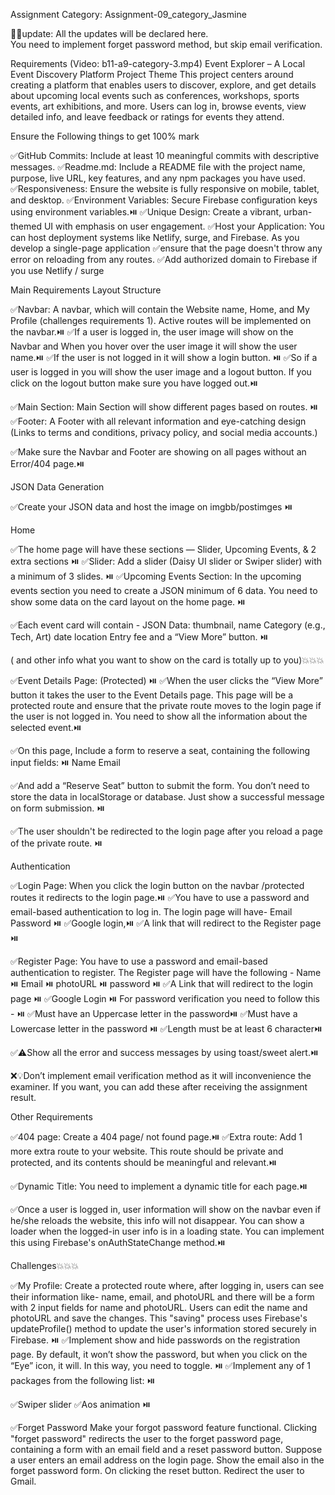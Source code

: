 <!-- Color Hex Code Where to Use
🟦 Electric Blue #2979FF - Main buttons (Book Now, Register)

- Links and hover effects
- Header or navigation bar
  🟠 Coral Orange #FF6B6B - Call-to-action highlights
- Notification badges (e.g. “New”, “Hot”)
- Icons or calendar dates
  ⚫ Dark Charcoal #1E1E2F - Website background
- Footer
- Banner background
  ⚪ Soft White #F5F5F5 - Main text and headings
- Form labels
- Button text
  🟤 Slate Gray #2F2F3B - Card backgrounds (event cards, user profiles)
- Sidebars
- Popups or overlays
  💚 Neon Green #39FF14 - Glow effects (hover or loading)
- Status indicators (“Live”, “Upcoming”)
- Small animations or highlight outlines
  🟣 Violet Gradient (Optional) #7F00FF → #E100FF - Hero section background
- Overlay gradients
- Hover or transition effects -->

Assignment Category: Assignment-09_category_Jasmine

🚩🚩update: All the updates will be declared here.  
You need to implement forget password method, but skip email verification.

Requirements (Video: b11-a9-category-3.mp4)
Event Explorer – A Local Event Discovery Platform
Project Theme
This project centers around creating a platform that enables users to discover, explore, and get details about upcoming local events such as conferences, workshops, sports events, art exhibitions, and more. Users can log in, browse events, view detailed info, and leave feedback or ratings for events they attend.

Ensure the Following things to get 100% mark

✅GitHub Commits: Include at least 10 meaningful commits with descriptive messages.
✅Readme.md: Include a README file with the project name, purpose, live URL, key features, and any npm packages you have used.
✅Responsiveness: Ensure the website is fully responsive on mobile, tablet, and desktop.
✅Environment Variables: Secure Firebase configuration keys using environment variables.⏯️
✅Unique Design: Create a vibrant, urban-themed UI with emphasis on user engagement.
✅Host your Application: You can host deployment systems like Netlify, surge, and Firebase. As you develop a single-page application
✅ensure that the page doesn't throw any error on reloading from any routes.
✅Add authorized domain to Firebase if you use Netlify / surge

Main Requirements
Layout Structure

✅Navbar: A navbar, which will contain the Website name, Home, and My Profile (challenges requirements 1). Active routes will be implemented on the navbar.⏯️
✅If a user is logged in, the user image will show on the Navbar and When you hover over the user image it will show the user name.⏯️
✅If the user is not logged in it will show a login button. ⏯️
✅So if a user is logged in you will show the user image and a logout button. If you click on the logout button make sure you have logged out.⏯️

✅Main Section: Main Section will show different pages based on routes. ⏯️
✅Footer: A Footer with all relevant information and eye-catching design (Links to terms and conditions, privacy policy, and social media accounts.)

✅Make sure the Navbar and Footer are showing on all pages without an Error/404 page.⏯️

JSON Data Generation

✅Create your JSON data and host the image on imgbb/postimges ⏯️

Home

✅The home page will have these sections — Slider, Upcoming Events, & 2 extra sections ⏯️
✅Slider: Add a slider (Daisy UI slider or Swiper slider) with a minimum of 3 slides. ⏯️
✅Upcoming Events Section: In the upcoming events section you need to create a JSON minimum of 6 data. You need to show some data on the card layout on the home page. ⏯️

✅Each event card will contain - JSON Data:
thumbnail,
name
Category (e.g., Tech, Art)
date
location
Entry fee
and a “View More” button. ⏯️

( and other info what you want to show on the card is totally up to you)💥💥💥

✅Event Details Page: (Protected) ⏯️
✅When the user clicks the “View More” button it takes the user to the Event Details page. This page will be a protected route and ensure that the private route moves to the login page if the user is not logged in. You need to show all the information about the selected event.⏯️

✅On this page, Include a form to reserve a seat, containing the following input fields: ⏯️
Name
Email

✅And add a “Reserve Seat” button to submit the form. You don’t need to store the data in localStorage or database. Just show a successful message on form submission. ⏯️

✅The user shouldn't be redirected to the login page after you reload a page of the private route. ⏯️

Authentication

✅Login Page: When you click the login button on the navbar /protected routes it redirects to the login page.⏯️
✅You have to use a password and email-based authentication to log in. The login page will have-  Email Password ⏯️
✅Google login,⏯️
✅A link that will redirect to the Register page ⏯️

✅Register Page: You have to use a password and email-based authentication to register. The Register page will have the following -
Name ⏯️
Email ⏯️
photoURL ⏯️
password ⏯️
✅A Link that will redirect to the login page ⏯️
✅Google Login ⏯️
For password verification you need to follow this - ⏯️
✅Must have an Uppercase letter in the password⏯️
✅Must have a Lowercase letter in the password ⏯️
✅Length must be at least 6 character⏯️

✅⚠️Show all the error and success messages by using toast/sweet alert.⏯️

❌💡Don’t implement email verification method as it will inconvenience the examiner. If you want, you can add these after receiving the assignment result.

Other Requirements

✅404 page: Create a 404 page/ not found page.⏯️
✅Extra route: Add 1 more extra route to your website. This route should be private and protected, and its contents should be meaningful and relevant.⏯️

✅Dynamic Title: You need to implement a dynamic title for each page.⏯️

✅Once a user is logged in, user information will show on the navbar even if he/she reloads the website, this info will not disappear. You can show a loader when the logged-in user info is in a loading state. You can implement this using Firebase's onAuthStateChange method.⏯️

Challenges💥💥💥

✅My Profile: Create a protected route where, after logging in, users can see their information like- name, email, and photoURL and there will be a form with 2 input fields for name and photoURL. Users can edit the name and photoURL and save the changes. This "saving" process uses Firebase's updateProfile() method to update the user's information stored securely in Firebase. ⏯️
✅Implement show and hide passwords on the registration page. By default, it won’t show the password, but when you click on the “Eye” icon, it will. In this way, you need to toggle. ⏯️
✅Implement any of 1 packages from the following list: ⏯️

✅Swiper slider
✅Aos animation ⏯️

✅Forget Password
Make your forgot password feature functional. Clicking "forget password" redirects the user to the forget password page, containing a form with an email field and a reset password button.
Suppose a user enters an email address on the login page. Show the email also in the forget password form.
On clicking the reset button. Redirect the user to Gmail.

<!--
What to Submit
Your Github Repo Link :
Your Live Link :
 -->

<!-- অ্যাসাইনমেন্ট বিভাগ: অ্যাসাইনমেন্ট-09_category_Jasmine

🚩🚩আপডেট: সমস্ত আপডেট এখানে ঘোষণা করা হবে।

আপনাকে পাসওয়ার্ড ভুলে যাওয়ার পদ্ধতি প্রয়োগ করতে হবে, কিন্তু ইমেল যাচাইকরণ এড়িয়ে যেতে হবে।

প্রয়োজনীয়তা (ভিডিও: b11-a9-category-3.mp4)
ইভেন্ট এক্সপ্লোরার - একটি স্থানীয় ইভেন্ট আবিষ্কার প্ল্যাটফর্ম
প্রকল্প থিম
এই প্রকল্পটি এমন একটি প্ল্যাটফর্ম তৈরির উপর কেন্দ্রীভূত যা ব্যবহারকারীদের আসন্ন স্থানীয় ইভেন্ট যেমন সম্মেলন, কর্মশালা, ক্রীড়া ইভেন্ট, শিল্প প্রদর্শনী এবং আরও অনেক কিছু আবিষ্কার, অন্বেষণ এবং বিশদ জানতে সক্ষম করে। ব্যবহারকারীরা লগ ইন করতে, ইভেন্টগুলি ব্রাউজ করতে, বিস্তারিত তথ্য দেখতে এবং তাদের অংশগ্রহণকারী ইভেন্টগুলির জন্য প্রতিক্রিয়া বা রেটিং দিতে পারেন।

১০০% নম্বর পেতে নিম্নলিখিত বিষয়গুলি নিশ্চিত করুন

GitHub কমিট: বর্ণনামূলক বার্তা সহ কমপক্ষে ১০টি অর্থপূর্ণ কমিট অন্তর্ভুক্ত করুন।

Readme.md: প্রকল্পের নাম, উদ্দেশ্য, লাইভ URL, মূল বৈশিষ্ট্য এবং আপনার ব্যবহৃত যেকোনো npm প্যাকেজ সহ একটি README ফাইল অন্তর্ভুক্ত করুন।

প্রতিক্রিয়াশীলতা: মোবাইল, ট্যাবলেট এবং ডেস্কটপে ওয়েবসাইটটি সম্পূর্ণরূপে প্রতিক্রিয়াশীল কিনা তা নিশ্চিত করুন।

পরিবেশগত পরিবর্তনশীল: পরিবেশগত পরিবর্তনশীল ব্যবহার করে নিরাপদ ফায়ারবেস কনফিগারেশন কী।

অনন্য নকশা: ব্যবহারকারীর অংশগ্রহণের উপর জোর দিয়ে একটি প্রাণবন্ত, নগর-থিমযুক্ত UI তৈরি করুন।

আপনার অ্যাপ্লিকেশন হোস্ট করুন: আপনি Netlify, surge এবং Firebase এর মতো স্থাপনা সিস্টেম হোস্ট করতে পারেন। আপনি যখন একটি একক-পৃষ্ঠার অ্যাপ্লিকেশন তৈরি করেন

নিশ্চিত করুন যে পৃষ্ঠাটি কোনও রুট থেকে পুনরায় লোড করার সময় কোনও ত্রুটি না ফেলে।

যদি আপনি Netlify / surge ব্যবহার করেন তবে Firebase-এ অনুমোদিত ডোমেন যুক্ত করুন

প্রধান প্রয়োজনীয়তা
লেআউট কাঠামো

Navbar: একটি navbar, যাতে ওয়েবসাইটের নাম, হোম এবং আমার প্রোফাইল থাকবে (চ্যালেঞ্জের প্রয়োজনীয়তা 1)। navbar-এ সক্রিয় রুটগুলি বাস্তবায়িত হবে।

যদি কোনও ব্যবহারকারী লগ ইন করেন, তাহলে ব্যবহারকারীর চিত্র Navbar-এ প্রদর্শিত হবে এবং আপনি যখন ব্যবহারকারীর চিত্রের উপর কার্সার রাখবেন তখন এটি ব্যবহারকারীর নাম প্রদর্শন করবে।

ব্যবহারকারী লগ ইন না থাকলে এটি একটি লগইন বোতাম প্রদর্শন করবে।

সুতরাং যদি কোনও ব্যবহারকারী লগ ইন করেন তবে আপনি ব্যবহারকারীর চিত্র এবং একটি লগআউট বোতাম প্রদর্শন করবেন। লগআউট বোতামে ক্লিক করলে নিশ্চিত হয়ে নিন যে আপনি লগআউট করেছেন।

প্রধান বিভাগ: প্রধান বিভাগ রুটের উপর ভিত্তি করে বিভিন্ন পৃষ্ঠা দেখাবে।

পাদলেখ: সমস্ত প্রাসঙ্গিক তথ্য এবং আকর্ষণীয় নকশা সহ একটি পাদলেখ (নিয়মাবলী এবং শর্তাবলী, গোপনীয়তা নীতি এবং সোশ্যাল মিডিয়া অ্যাকাউন্টের লিঙ্ক।)

💡নিশ্চিত করুন যে Navbar এবং Footer কোনও ত্রুটি/404 পৃষ্ঠা ছাড়াই সমস্ত পৃষ্ঠায় প্রদর্শিত হচ্ছে।

JSON ডেটা জেনারেশন

আপনার JSON ডেটা তৈরি করুন এবং imgbb/postimges-এ ছবিটি হোস্ট করুন

হোম

হোম পেজে এই বিভাগগুলি থাকবে — স্লাইডার, আসন্ন ইভেন্ট এবং 2টি অতিরিক্ত বিভাগ
স্লাইডার: কমপক্ষে 3টি স্লাইড সহ একটি স্লাইডার (ডেইজি UI স্লাইডার বা সোয়াইপার স্লাইডার) যোগ করুন।

আসন্ন ইভেন্ট বিভাগ: আসন্ন ইভেন্ট বিভাগে আপনাকে কমপক্ষে 6টি ডেটার একটি JSON তৈরি করতে হবে। আপনাকে হোম পেজে কার্ড লেআউটের কিছু ডেটা দেখাতে হবে।

প্রতিটি ইভেন্ট কার্ডে থাকবে - JSON ডেটা:
থাম্বনেইল,
নাম
বিভাগ (যেমন, প্রযুক্তি, শিল্প)
তারিখ
অবস্থান
প্রবেশ ফি
এবং একটি “আরও দেখুন” বোতাম।

(এবং কার্ডে আপনি কী দেখাতে চান তা সম্পূর্ণ আপনার উপর নির্ভর করে)

ইভেন্টের বিবরণ পৃষ্ঠা: (সুরক্ষিত)
যখন ব্যবহারকারী “আরও দেখুন” বোতামে ক্লিক করেন তখন এটি ব্যবহারকারীকে ইভেন্টের বিবরণ পৃষ্ঠায় নিয়ে যায়। এই পৃষ্ঠাটি একটি সুরক্ষিত রুট হবে এবং নিশ্চিত করুন যে ব্যবহারকারী লগ ইন না থাকলে ব্যক্তিগত রুটটি লগইন পৃষ্ঠায় চলে যায়। আপনাকে নির্বাচিত ইভেন্ট সম্পর্কে সমস্ত তথ্য দেখাতে হবে।

এই পৃষ্ঠায়, একটি আসন সংরক্ষণ করার জন্য একটি ফর্ম অন্তর্ভুক্ত করুন, যার মধ্যে নিম্নলিখিত ইনপুট ক্ষেত্রগুলি থাকবে:

নাম
ইমেল

এবং ফর্ম জমা দেওয়ার জন্য একটি “রিজার্ভ সিট” বোতাম যুক্ত করুন। আপনাকে লোকাল স্টোরেজ বা ডাটাবেসে ডেটা সংরক্ষণ করার দরকার নেই। ফর্ম জমা দেওয়ার সময় কেবল একটি সফল বার্তা দেখান।

💡ব্যক্তিগত রুটের একটি পৃষ্ঠা পুনরায় লোড করার পরে ব্যবহারকারীকে লগইন পৃষ্ঠায় পুনঃনির্দেশিত করা উচিত নয়।

প্রমাণীকরণ

লগইন পৃষ্ঠা: যখন আপনি নেভিবার/সুরক্ষিত রুটে লগইন বোতামে ক্লিক করেন তখন এটি লগইন পৃষ্ঠায় পুনঃনির্দেশিত হয়।
লগইন করার জন্য আপনাকে একটি পাসওয়ার্ড এবং ইমেল-ভিত্তিক প্রমাণীকরণ ব্যবহার করতে হবে। লগইন পৃষ্ঠায় থাকবে-
ইমেল
পাসওয়ার্ড
গুগল লগইন,
একটি লিঙ্ক যা নিবন্ধন পৃষ্ঠায় পুনঃনির্দেশিত হবে

নিবন্ধন পৃষ্ঠা: নিবন্ধন করার জন্য আপনাকে একটি পাসওয়ার্ড এবং ইমেল-ভিত্তিক প্রমাণীকরণ ব্যবহার করতে হবে। নিবন্ধন পৃষ্ঠায় নিম্নলিখিতগুলি থাকবে -
নাম
ইমেল
ছবির URL
পাসওয়ার্ড
একটি লিঙ্ক যা লগইন পৃষ্ঠায় পুনঃনির্দেশিত হবে
গুগল লগইন
পাসওয়ার্ড যাচাইকরণের জন্য আপনাকে এটি অনুসরণ করতে হবে -
পাসওয়ার্ডে একটি বড় হাতের অক্ষর থাকতে হবে
পাসওয়ার্ডে একটি ছোট হাতের অক্ষর থাকতে হবে
দৈর্ঘ্য কমপক্ষে 6 অক্ষরের হতে হবে

⚠️টোস্ট/সুইট সতর্কতা ব্যবহার করে সমস্ত ত্রুটি এবং সাফল্যের বার্তা দেখান।

💡ইমেল যাচাইকরণ পদ্ধতি প্রয়োগ করবেন না কারণ এটি পরীক্ষককে অসুবিধার সম্মুখীন করবে। আপনি যদি চান, আপনি অ্যাসাইনমেন্ট ফলাফল পাওয়ার পরে এগুলি যোগ করতে পারেন।

অন্যান্য প্রয়োজনীয়তা

৪০৪ পৃষ্ঠা: একটি ৪০৪ পৃষ্ঠা/পাওয়া যায়নি এমন পৃষ্ঠা তৈরি করুন।

অতিরিক্ত রুট: আপনার ওয়েবসাইটে আরও একটি অতিরিক্ত রুট যোগ করুন। এই রুটটি ব্যক্তিগত এবং সুরক্ষিত হওয়া উচিত এবং এর বিষয়বস্তু অর্থপূর্ণ এবং প্রাসঙ্গিক হওয়া উচিত।

গতিশীল শিরোনাম: প্রতিটি পৃষ্ঠার জন্য আপনাকে একটি গতিশীল শিরোনাম প্রয়োগ করতে হবে।

একবার ব্যবহারকারী লগ ইন হয়ে গেলে, ব্যবহারকারীর তথ্য নেভবারে প্রদর্শিত হবে, এমনকি যদি সে ওয়েবসাইটটি পুনরায় লোড করে, তবে এই তথ্য অদৃশ্য হবে না। লগ-ইন করা ব্যবহারকারীর তথ্য লোডিং স্ট্যাটে থাকলে আপনি একটি লোডার দেখাতে পারেন। -->
